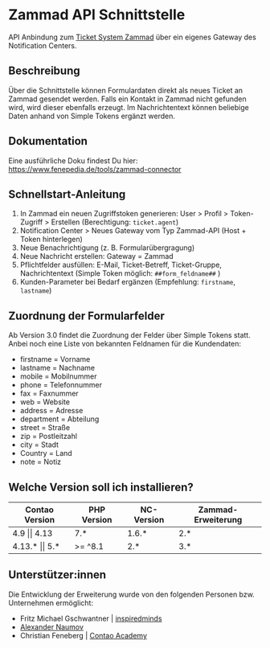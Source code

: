 # Zammad API Schnittstelle
API Anbindung zum [Ticket System Zammad](https://zammad.com/) über ein eigenes Gateway des Notification Centers.

## Beschreibung
Über die Schnittstelle können Formulardaten direkt als neues Ticket an Zammad gesendet werden. Falls ein Kontakt in Zammad nicht gefunden wird, wird dieser ebenfalls erzeugt. Im Nachrichtentext können beliebige Daten anhand von Simple Tokens ergänzt werden.

## Dokumentation
Eine ausführliche Doku findest Du hier: https://www.fenepedia.de/tools/zammad-connector

## Schnellstart-Anleitung
1. In Zammad ein neuen Zugriffstoken generieren: User > Profil > Token-Zugriff > Erstellen (Berechtigung: `ticket.agent`)
2. Notification Center > Neues Gateway vom Typ Zammad-API (Host + Token hinterlegen)
3. Neue Benachrichtigung (z. B. Formularübergragung)
4. Neue Nachricht erstellen: Gateway = Zammad
5. Pflichtfelder ausfüllen: E-Mail, Ticket-Betreff, Ticket-Gruppe, Nachrichtentext (Simple Token möglich: `##form_feldname##` )
6. Kunden-Parameter bei Bedarf ergänzen (Empfehlung: `firstname`, `lastname`)

## Zuordnung der Formularfelder
Ab Version 3.0 findet die Zuordnung der Felder über Simple Tokens statt. Anbei noch eine Liste von bekannten Feldnamen für die Kundendaten:
* firstname = Vorname
* lastname = Nachname
* mobile = Mobilnummer
* phone = Telefonnummer
* fax = Faxnummer
* web = Website
* address = Adresse
* department = Abteilung
* street = Straße
* zip = Postleitzahl
* city = Stadt
* Country = Land
* note = Notiz


## Welche Version soll ich installieren?

| Contao Version  | PHP Version        | NC-Version         | Zammad-Erweiterung   |
|-----------------|--------------------|--------------------|-------------------------|
| 4.9 \|\| 4.13     | 7.*                | 1.6.*            | 2.*                   |
| 4.13.* \|\| 5.*   | \>= ^8.1           | 2.*              | 3.*                     |


## Unterstützer:innen

Die Entwicklung der Erweiterung wurde von den folgenden Personen bzw. Unternehmen ermöglicht:
- Fritz Michael Gschwantner | [inspiredminds](https://www.inspiredminds.at/)
- [Alexander Naumov](https://alexandernaumov.de/)
- Christian Feneberg | [Contao Academy](https://contao-academy.de/)

